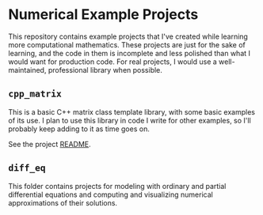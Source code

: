 # Numerical Example Projects

This repository contains example projects that I've created while learning
more computational mathematics. These projects are just for the sake of learning,
and the code in them is incomplete and less polished than what I would want for
production code. For real projects, I would use a well-maintained,
professional library when possible.

## `cpp_matrix`

This is a basic C++ matrix class template library, with some basic examples
of its use. I plan to use this library in code I write for other examples,
so I'll probably keep adding to it as time goes on.

See the project [README](./cpp_matrix/README.md).

## `diff_eq`

This folder contains projects for modeling with ordinary and partial differential equations
and computing and visualizing numerical approximations of their solutions.
